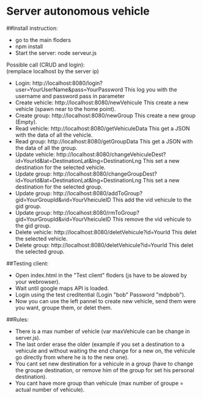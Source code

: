 # Server autonomous vehicle

##Install instruction:

- go to the main floders
- npm install
- Start the server: node serveur.js

Possible call (CRUD and login):
<br>(remplace localhost by the server ip)

- Login: http://localhost:8080/login?user=YourUserName&pass=YourPassword This log you with the username and password pass in parameter
- Create vehicle: http://localhost:8080/newVehicule This create a new vehicle (spawn near to the home point).
- Create group: http://localhost:8080/newGroup This create a new group (Empty).
- Read vehicle: http://localhost:8080/getVehiculeData This get a JSON with the data of all the vehicle.
- Read group: http://localhost:8080/getGroupData This get a JSON with the data of all the group.
- Update vehicle: http://localhost:8080/changeVehiculeDest?id=YourId&lat=DestinationLat&lng=DestinationLng This set a new destination for the selected vehicle.
- Update group: http://localhost:8080/changeGroupDest?id=YourId&lat=DestinationLat&lng=DestinationLng This set a new destination for the selected group.
- Update group: http://localhost:8080/addToGroup?gid=YourGroupId&vid=YourVheiculeID This add the vid vehicule to the gid group.
- Update group: http://localhost:8080/rmToGroup?gid=YourGroupId&vid=YourVheiculeID This remove the vid vehicule to the gid group.
- Delete vehicle: http://localhost:8080/deletVehicule?id=YourId This delet the selected vehicle. 
- Delete group: http://localhost:8080/deletVehicule?id=YourId This delet the selected group. 

##Testing client:

- Open index.html in the "Test client" floders (js have to be alowed by your webrowser).
- Wait until google maps API is loaded.
- Login using the test creditential (Login "bob" Password "mdpbob").
- Now you can use the left pannel to create new vehicle, send them were you want, groupe them, or delet them.

##Rules:

- There is a max number of vehicle (var maxVehicule can be change in server.js).
- The last order erase the older (example if you set a destination to a vehicule and without waiting the end change for a new on, the vehicule go directly from where he is to the new one). 
- You cant set new destination for a vehicule in a group (have to change the groupe destination, or remove him of the group for set his personal destination).
- You cant have more group than vehicule (max number of groupe = actual number of vehicule).

